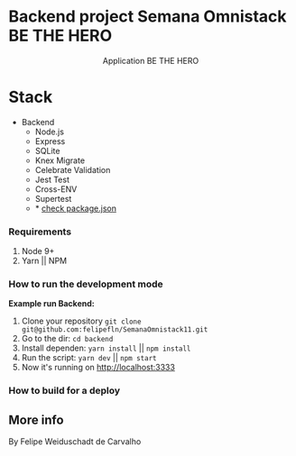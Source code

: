 # Backend project Semana Omnistack BE THE HERO

<p align="center">
Application BE THE HERO


# Stack

- Backend
  - Node.js
  - Express
  - SQLite
  - Knex Migrate
  - Celebrate Validation
  - Jest Test
  - Cross-ENV
  - Supertest
  - \* [check package.json](/backend/package.json)

### Requirements

1. Node 9+
2. Yarn || NPM

### How to run the development mode
<step-by-step>

**Example run Backend:**
1. Clone your repository `git clone git@github.com:felipefln/SemanaOmnistack11.git`
2. Go to the dir: `cd backend`
3. Install dependen: `yarn install` || `npm install`
4. Run the script: `yarn dev` || `npm start`
5. Now it's running on [http://localhost:3333](http://localhost:3333)


### How to build for a deploy

<step-by-step>


## More info

By Felipe Weiduschadt de Carvalho